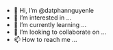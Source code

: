 - 👋 Hi, I’m @datphannguyenle
- 👀 I’m interested in ...
- 🌱 I’m currently learning ...
- 💞️ I’m looking to collaborate on ...
- 📫 How to reach me ...

<!---
datphannguyenle/datphannguyenle is a ✨ special ✨ repository because its `README.md` (this file) appears on your GitHub profile.
You can click the Preview link to take a look at your changes.
--->
